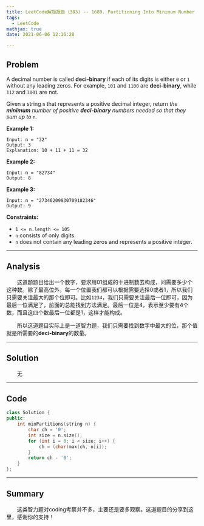 ```yaml
---
title: LeetCode解题报告（383) -- 1689. Partitioning Into Minimum Number Of Deci-Binary Numbers
tags:
  - LeetCode
mathjax: true
date: 2021-06-06 12:16:28

---
```


## Problem

A decimal number is called **deci-binary** if each of its digits is either `0` or `1` without any leading zeros. For example, `101` and `1100` are **deci-binary**, while `112` and `3001` are not.

Given a string `n` that represents a positive decimal integer, return *the **minimum** number of positive **deci-binary** numbers needed so that they sum up to* `n`*.*

<!-- more -->

**Example 1:**

```
Input: n = "32"
Output: 3
Explanation: 10 + 11 + 11 = 32
```

**Example 2:**

```
Input: n = "82734"
Output: 8
```

**Example 3:**

```
Input: n = "27346209830709182346"
Output: 9
```



**Constraints:**

- `1 <= n.length <= 105`
- `n` consists of only digits.
- `n` does not contain any leading zeros and represents a positive integer.

------

## Analysis

&emsp;&emsp;这道题题目给出一个数字，要求用01组成的十进制数去构成，问需要多少个这种数。除了最高位外，每一个位置我们都可以根据需要选择0或者1，所以我们只需要关注最大的那个位即可。比如`1234`，我们只需要关注最后一位即可，因为最后一位满足了，前面的总能找到方法满足。最后一位是4，表示至少要有4个数，而且这四个数最后一位都是1，这样才能构成。

&emsp;&emsp;所以这道题目实际上是一道智力题，我们只需要找到数字中最大的位，那个值就是所需要的**deci-binary**的数量。

------

## Solution

&emsp;&emsp;无

------

## Code

```c++
class Solution {
public:
    int minPartitions(string n) {
        char ch = '0';
        int size = n.size();
        for (int i = 0; i < size; i++) {
            ch = (char)max(ch, n[i]);
        }
        return ch - '0';
    }
};
```

------

## Summary

&emsp;&emsp;这类智力题对coding考察并不多，主要还是要多观察。这道题目的分享到这里，感谢你的支持！
